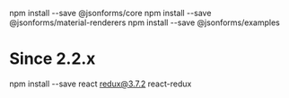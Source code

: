 npm install --save @jsonforms/core
npm install --save @jsonforms/material-renderers
npm install --save @jsonforms/examples

# Since 2.2.x
npm install --save react redux@3.7.2 react-redux